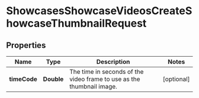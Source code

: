 

# ShowcasesShowcaseVideosCreateShowcaseThumbnailRequest


## Properties

| Name | Type | Description | Notes |
|------------ | ------------- | ------------- | -------------|
|**timeCode** | **Double** | The time in seconds of the video frame to use as the thumbnail image. |  [optional] |



